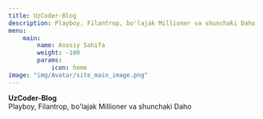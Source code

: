 ```yaml
---
title: UzCoder-Blog
description: Playboy, Filantrop, bo'lajak Millioner va shunchaki Daho
menu:
    main:
        name: Asosiy Sahifa
        weight: -100
        params:
            icon: home
image: "img/Avatar/site_main_image.png"
---
```

**UzCoder-Blog**
<br />
Playboy, Filantrop, bo'lajak Millioner va shunchaki Daho